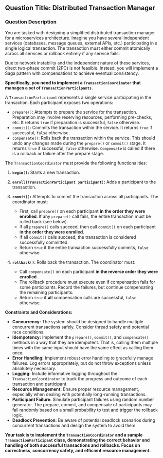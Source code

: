 ## Question Title: Distributed Transaction Manager

### Question Description

You are tasked with designing a simplified distributed transaction manager for a microservices architecture. Imagine you have several independent services (databases, message queues, external APIs, etc.) participating in a single logical transaction.  The transaction must either commit atomically across all services or rollback entirely if any service fails.

Due to network instability and the independent nature of these services, direct two-phase commit (2PC) is not feasible. Instead, you will implement a Saga pattern with compensations to achieve eventual consistency.

**Specifically, you need to implement a `TransactionCoordinator` that manages a set of `TransactionParticipants`.**

A `TransactionParticipant` represents a single service participating in the transaction. Each participant exposes two operations:

*   `prepare()`:  Attempts to prepare the service for the transaction. Preparation may involve reserving resources, performing pre-checks, etc.  It returns `true` if preparation is successful, `false` otherwise.
*   `commit()`:  Commits the transaction within the service.  It returns `true` if successful, `false` otherwise.
*   `compensate()`: Rolls back the transaction within the service.  This should undo any changes made during the `prepare()` or `commit()` stage.  It returns `true` if successful, `false` otherwise. `Compensate` is called if there is a rollback or failure after the prepare stage.

The `TransactionCoordinator` must provide the following functionalities:

1.  **`begin()`:** Starts a new transaction.

2.  **`enroll(TransactionParticipant participant)`:** Adds a participant to the transaction.

3.  **`commit()`:** Attempts to commit the transaction across all participants.  The coordinator must:

    *   First, call `prepare()` on each participant **in the order they were enrolled**. If any `prepare()` call fails, the entire transaction must be rolled back (see below).
    *   If all `prepare()` calls succeed, then call `commit()` on each participant **in the order they were enrolled**.
    *   If all `commit()` calls succeed, the transaction is considered successfully committed.
    *   Return `true` if the entire transaction successfully commits, `false` otherwise.

4.  **`rollback()`:** Rolls back the transaction. The coordinator must:

    *   Call `compensate()` on each participant **in the reverse order they were enrolled**.
    *   The rollback procedure must execute even if compensation fails for some participants.  Record the failures, but continue compensating the remaining participants.
    *   Return `true` if **all** compensation calls are successful, `false` otherwise.

**Constraints and Considerations:**

*   **Concurrency:** The system should be designed to handle multiple concurrent transactions safely.  Consider thread safety and potential race conditions.
*   **Idempotency:** Implement the `prepare()`, `commit()`, and `compensate()` methods in a way that they are idempotent. That is, calling them multiple times with the same input should have the same effect as calling them once.
*   **Error Handling:** Implement robust error handling to gracefully manage failures. Log errors appropriately, but do not throw exceptions unless absolutely necessary.
*   **Logging:**  Include informative logging throughout the `TransactionCoordinator` to track the progress and outcome of each transaction and participant.
*   **Resource Management:** Ensure proper resource management, especially when dealing with potentially long-running transactions.
*   **Participant Failure:** Simulate participant failures using random number generator. The prepare, commit, and compensate of participants may fail randomly based on a small probability to test and trigger the rollback logic.
*   **Deadlock Prevention:** Be aware of potential deadlock scenarios during concurrent transactions and design the system to avoid them.

**Your task is to implement the `TransactionCoordinator` and a sample `TransactionParticipant` class, demonstrating the correct behavior and handling of both successful transactions and rollbacks.  Focus on correctness, concurrency safety, and efficient resource management.**
